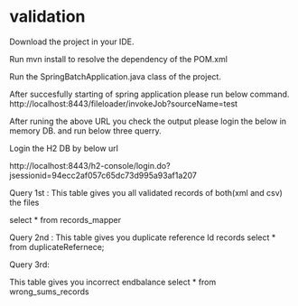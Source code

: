 # validation

Download the project in your IDE.

Run mvn install to resolve the dependency of the POM.xml

Run the SpringBatchApplication.java class of the project.

After succesfully starting of spring application please run below command. http://localhost:8443/fileloader/invokeJob?sourceName=test

After runing the above URL you check the output please login the below in memory DB.
and run below three querry.


Login the H2 DB by below url

http://localhost:8443/h2-console/login.do?jsessionid=94ecc2af057c65dc73d995a93af1a207

Query 1st : 
This table gives you all validated records of both(xml and csv) the files

select * from records_mapper

Query 2nd :
This table gives you duplicate reference Id records
select * from duplicateRefernece;
 
Query 3rd:

This table gives you incorrect endbalance
select * from wrong_sums_records


